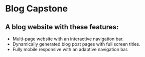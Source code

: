 # Blog Capstone

## A blog website with these features:
* Multi-page website with an interactive navigation bar.
* Dynamically generated blog post pages with full screen titles.
* Fully mobile responsive with an adaptive navigation bar.
